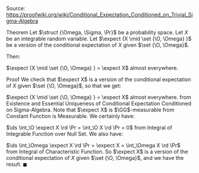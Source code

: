 # 

Source: https://proofwiki.org/wiki/Conditional_Expectation_Conditioned_on_Trivial_Sigma-Algebra

Theorem
Let $\struct {\Omega, \Sigma, \Pr}$ be a probability space.
Let $X$ be an integrable random variable.
Let $\expect {X \mid \set {\O, \Omega} }$ be a version of the conditional expectation of $X$ given $\set {\O, \Omega}$.

Then:

$\expect {X \mid \set {\O, \Omega} } = \expect X$ almost everywhere.


Proof
We check that $\expect X$ is a version of the conditional expectation of $X$ given $\set {\O, \Omega}$, so that we get:

$\expect {X \mid \set {\O, \Omega} } = \expect X$ almost everywhere.
from Existence and Essential Uniqueness of Conditional Expectation Conditioned on Sigma-Algebra.
Note that $\expect X$ is $\GG$-measurable from Constant Function is Measurable.
We certainly have:

$\ds \int_\O \expect X \rd \Pr = \int_\O X \rd \Pr = 0$
from Integral of Integrable Function over Null Set.
We also have:

$\ds \int_\Omega \expect X \rd \Pr = \expect X = \int_\Omega X \rd \Pr$
from Integral of Characteristic Function.
So $\expect X$ is a version of the conditional expectation of $X$ given $\set {\O, \Omega}$, and we have the result.
$\blacksquare$





